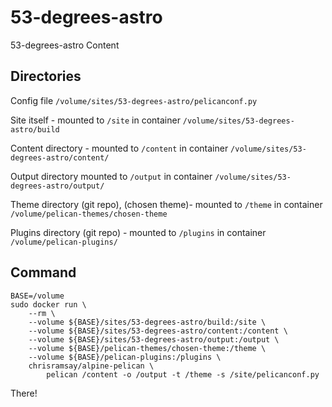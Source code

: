 # 53-degrees-astro
53-degrees-astro Content

## Directories

Config file
`/volume/sites/53-degrees-astro/pelicanconf.py`

Site itself - mounted to `/site` in container
`/volume/sites/53-degrees-astro/build`

Content directory - mounted to `/content` in container
`/volume/sites/53-degrees-astro/content/`

Output directory mounted to `/output` in container
`/volume/sites/53-degrees-astro/output/`

Theme directory (git repo), (chosen theme)- mounted to `/theme` in container
`/volume/pelican-themes/chosen-theme`

Plugins directory (git repo) - mounted to `/plugins` in container
`/volume/pelican-plugins/`

## Command

```
BASE=/volume
sudo docker run \
    --rm \
    --volume ${BASE}/sites/53-degrees-astro/build:/site \
    --volume ${BASE}/sites/53-degrees-astro/content:/content \
    --volume ${BASE}/sites/53-degrees-astro/output:/output \
    --volume ${BASE}/pelican-themes/chosen-theme:/theme \
    --volume ${BASE}/pelican-plugins:/plugins \
    chrisramsay/alpine-pelican \
        pelican /content -o /output -t /theme -s /site/pelicanconf.py
```

There!        
